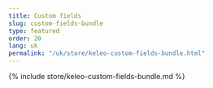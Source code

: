 ```yaml
---
title: Custom fields
slug: custom-fields-bundle
type: featured
order: 20
lang: uk
permalink: "/uk/store/keleo-custom-fields-bundle.html"
---
```


{% include store/keleo-custom-fields-bundle.md %}
